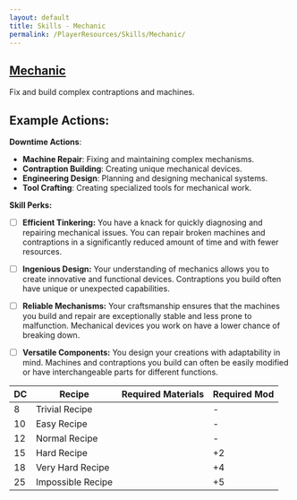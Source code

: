 ```yaml
---
layout: default
title: Skills - Mechanic
permalink: /PlayerResources/Skills/Mechanic/
---
```

## [Mechanic](#Mechanic)
Fix and build complex contraptions and machines.

**Example Actions:**
- 

**Downtime Actions**:
- **Machine Repair**: Fixing and maintaining complex mechanisms.
- **Contraption Building**: Creating unique mechanical devices.
- **Engineering Design**: Planning and designing mechanical systems.
- **Tool Crafting**: Creating specialized tools for mechanical work.

**Skill Perks:**
- ☐ **Efficient Tinkering:** You have a knack for quickly diagnosing and repairing mechanical issues. You can repair broken machines and contraptions in a significantly reduced amount of time and with fewer resources.
  
- ☐ **Ingenious Design:** Your understanding of mechanics allows you to create innovative and functional devices. Contraptions you build often have unique or unexpected capabilities. 
  
- ☐ **Reliable Mechanisms:** Your craftsmanship ensures that the machines you build and repair are exceptionally stable and less prone to malfunction. Mechanical devices you work on have a lower chance of breaking down.
  
- ☐ **Versatile Components:** You design your creations with adaptability in mind. Machines and contraptions you build can often be easily modified or have interchangeable parts for different functions.

| **DC** | **Recipe**        | **Required Materials** | **Required Mod** |
| ------ | ----------------- | ---------------------- | ---------------- |
| 8      | Trivial Recipe    |                        | -                |
| 10     | Easy Recipe       |                        | -                |
| 12     | Normal Recipe     |                        | -                |
| 15     | Hard Recipe       |                        | +2               |
| 18     | Very Hard Recipe  |                        | +4               |
| 25     | Impossible Recipe |                        | +5               |